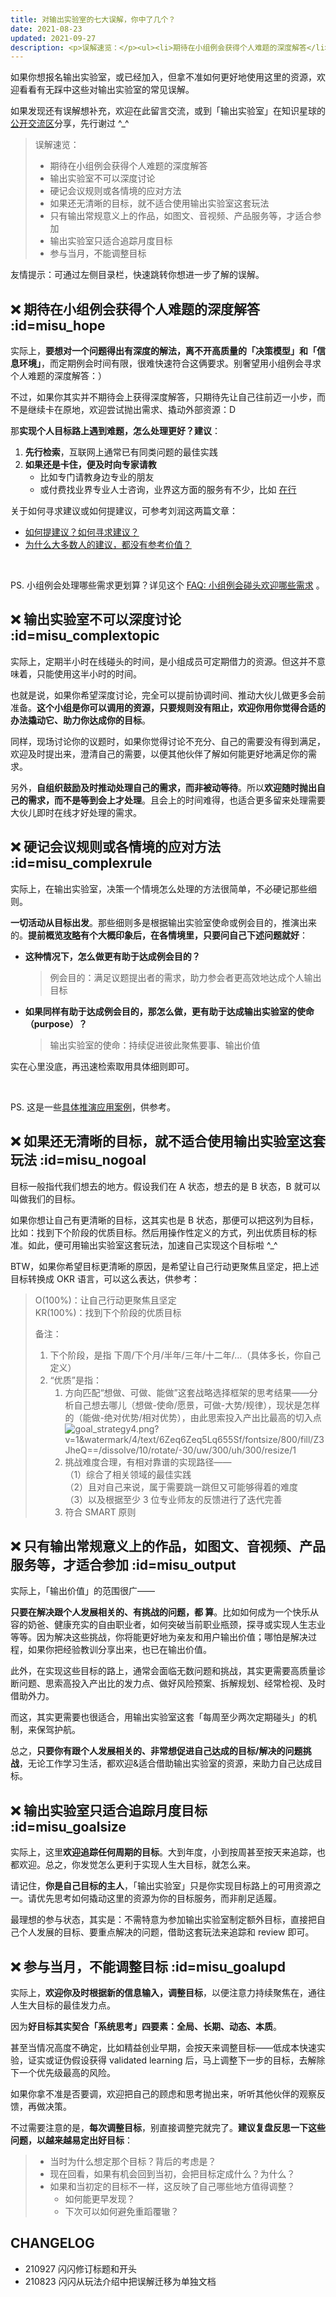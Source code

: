 ```yaml
---
title: 对输出实验室的七大误解，你中了几个？
date: 2021-08-23
updated: 2021-09-27
description: <p>误解速览：</p><ul><li>期待在小组例会获得个人难题的深度解答</li><li>输出实验室不可以深度讨论</li><li>硬记会议规则或各情境的应对方法</li><li>如果还无清晰的目标，就不适合使用输出实验室这套玩法</li><li>只有输出常规意义上的作品，如图文、音视频、产品服务等，才适合参加</li><li>输出实验室只适合追踪月度目标</li><li>参与当月，不能调整目标</li><li>……</li></ul>
---
```


如果你想报名输出实验室，或已经加入，但拿不准如何更好地使用这里的资源，欢迎看看有无踩中这些对输出实验室的常见误解。

如果发现还有误解想补充，欢迎在此留言交流，或到「输出实验室」在知识星球的[公开交流区](https://t.zsxq.com/2jaMjyr)分享，先行谢过 ^_^

> 误解速览：
> * 期待在小组例会获得个人难题的深度解答
> * 输出实验室不可以深度讨论
> * 硬记会议规则或各情境的应对方法
> * 如果还无清晰的目标，就不适合使用输出实验室这套玩法
> * 只有输出常规意义上的作品，如图文、音视频、产品服务等，才适合参加
> * 输出实验室只适合追踪月度目标
> * 参与当月，不能调整目标

友情提示：可通过左侧目录栏，快速跳转你想进一步了解的误解。


## ❌ 期待在小组例会获得个人难题的深度解答 :id=misu_hope

实际上，**要想对一个问题得出有深度的解法，离不开高质量的「决策模型」和「信息环境」**，而定期例会时间有限，很难快速符合这俩要求。别奢望用小组例会寻求个人难题的深度解答：）

不过，如果你其实并不期待会上获得深度解答，只期待先让自己往前迈一小步，而不是继续卡在原地，欢迎尝试抛出需求、撬动外部资源：D

那**实现个人目标路上遇到难题，怎么处理更好？建议**：

1. **先行检索**，互联网上通常已有同类问题的最佳实践
2. **如果还是卡住，便及时向专家请教**
    - 比如专门请教身边专业的朋友
    - 或付费找业界专业人士咨询，业界这方面的服务有不少，比如 [在行](https://www.zaih.com/)

关于如何寻求建议或如何提建议，可参考刘润这两篇文章：
- [如何提建议？如何寻求建议？](https://mp.weixin.qq.com/s/MhmXDvgckUTXX3pV9DMFNg)
- [为什么大多数人的建议，都没有参考价值？](https://mp.weixin.qq.com/s/ZgEZ9o2EKtyWcOQC0JYbsQ)

<br>

PS. 小组例会处理哪些需求更划算？详见这个 [ FAQ: 小组例会碰头欢迎哪些需求](/f_output/faq?id=welcome_need) 。



## ❌ 输出实验室不可以深度讨论 :id=misu_complextopic

实际上，定期半小时在线碰头的时间，是小组成员可定期借力的资源。但这并不意味着，只能使用这半小时的时间。

也就是说，如果你希望深度讨论，完全可以提前协调时间、推动大伙儿做更多会前准备。**这个小组是你可以调用的资源，只要规则没有阻止，欢迎你用你觉得合适的办法撬动它、助力你达成你的目标**。

同样，现场讨论你的议题时，如果你觉得讨论不充分、自己的需要没有得到满足，欢迎及时提出来，澄清自己的需要，以便其他伙伴了解如何能更好地满足你的需求。

另外，**自组织鼓励及时推动处理自己的需求，而非被动等待**。所以**欢迎随时抛出自己的需求，而不是等到会上才处理**。且会上的时间难得，也适合更多留来处理需要大伙儿即时在线才好处理的需求。

## ❌ 硬记会议规则或各情境的应对方法 :id=misu_complexrule

实际上，在输出实验室，决策一个情境怎么处理的方法很简单，不必硬记那些细则。

**一切活动从目标出发**。那些细则多是根据输出实验室使命或例会目的，推演出来的。**提前概览[攻略](https://docs.qq.com/sheet/DVVd5eXNrVUlaTmh3?tab=ksm50z&_t=1622941945798)有个大概印象后，在各情境里，只要问自己下述问题就好**：

- **这种情况下，怎么做更有助于达成例会目的？**
    > 例会目的：满足议题提出者的需求，助力参会者更高效地达成个人输出目标

- **如果同样有助于达成例会目的，那怎么做，更有助于达成输出实验室的使命（purpose）？**
    >输出实验室的使命：持续促进彼此聚焦要事、输出价值



实在心里没底，再迅速检索取用具体细则即可。

<br>

PS. 这是一些[具体推演应用案例](https://t.zsxq.com/jmUvbmm)，供参考。

## ❌ 如果还无清晰的目标，就不适合使用输出实验室这套玩法 :id=misu_nogoal

目标一般指代我们想去的地方。假设我们在 A 状态，想去的是 B 状态，B 就可以叫做我们的目标。

如果你想让自己有更清晰的目标，这其实也是 B 状态，那便可以把这列为目标，比如：找到下个阶段的优质目标。然后用操作性定义的方式，列出优质目标的标准。如此，便可用输出实验室这套玩法，加速自己实现这个目标啦 ^_^

BTW，如果你希望目标更清晰的原因，是希望让自己行动更聚焦且坚定，把上述目标转换成 OKR 语言，可以这么表达，供参考：

> O(100%)：让自己行动更聚焦且坚定<br>
> KR(100%)：找到下个阶段的优质目标
>
> 备注：
> 1. 下个阶段，是指 下周/下个月/半年/三年/十二年/…（具体多长，你自己定义）
> 2. “优质”是指：
>     1. 方向匹配“想做、可做、能做”这套战略选择框架的思考结果——分析自己想去哪儿（想做-使命/愿景，可做-大势/规律），现状是怎样的（能做-绝对优势/相对优势），由此思索投入产出比最高的切入点 <br>
>     ![goal_strategy4.png?v=1&watermark/4/text/6Zeq6Zeq5Lq655Sf/fontsize/800/fill/Z3JheQ==/dissolve/10/rotate/-30/uw/300/uh/300/resize/1](http://ishanshan.zoomquiet.top/share/hbstrategy4.png?v=1&watermark/4/text/6Zeq6Zeq5Lq655Sf/fontsize/800/fill/Z3JheQ==/dissolve/10/rotate/-30/uw/300/uh/300/resize/1 ':size=400')
>     2. 挑战难度合理，有相对靠谱的实现路径——<br> （1）综合了相关领域的最佳实践 <br>  （2）且对自己来说，属于需要跳一跳但又可能够得着的难度 <br> （3）以及根据至少 3 位专业师友的反馈进行了迭代完善
>     3. 符合 SMART 原则


## ❌ 只有输出常规意义上的作品，如图文、音视频、产品服务等，才适合参加  :id=misu_output

实际上，「输出价值」的范围很广——

**只要在解决跟个人发展相关的、有挑战的问题，都 算**。比如如何成为一个快乐从容的奶爸、健康充实的自由职业者，如何突破当前职业瓶颈，探寻或实现人生志业等等。因为解决这些挑战，你将能更好地为亲友和用户输出价值；哪怕是解决过程，如果你把经验教训分享出来，也已在输出价值。

此外，在实现这些目标的路上，通常会面临无数问题和挑战，其实更需要高质量诊断问题、思索高投入产出比的发力点、做好风险预案、拆解规划、经常检视、及时借助外力。

而这，其实更需要也很适合，用输出实验室这套「每周至少两次定期碰头」的机制，来保驾护航。

总之，**只要你有跟个人发展相关的、非常想促进自己达成的目标/解决的问题挑战**，无论工作学习生活，都欢迎&适合借助输出实验室的资源，来助力自己达成目标。

## ❌ 输出实验室只适合追踪月度目标 :id=misu_goalsize

实际上，这里**欢迎追踪任何周期的目标**。大到年度，小到按周甚至按天来追踪，也都欢迎。总之，你发觉怎么更利于实现人生大目标，就怎么来。

请记住，**你是自己目标的主人**，「输出实验室」只是你实现目标路上的可用资源之一。请优先思考如何撬动这里的资源为你的目标服务，而非削足适履。

最理想的参与状态，其实是：不需特意为参加输出实验室制定额外目标，直接把自己个人发展的目标、要重点解决的问题，借助这套玩法来追踪和 review 即可。



## ❌ 参与当月，不能调整目标 :id=misu_goalupd

实际上，**欢迎你及时根据新的信息输入，调整目标**，以便注意力持续聚焦在，通往人生大目标的最佳发力点。

因为**好目标其实契合「系统思考」四要素：全局、长期、动态、本质**。

甚至当情况高度不确定，比如精益创业早期，会按天来调整目标——低成本快速实验，证实或证伪假设获得 validated learning 后，马上调整下一步的目标，去解除下一个优先级最高的风险。

如果你拿不准是否要调，欢迎把自己的顾虑和思考抛出来，听听其他伙伴的观察反馈，再做决策。

不过需要注意的是，**每次调整目标**，别直接调整完就完了。**建议复盘反思一下这些问题，以越来越易定出好目标**：

> - 当时为什么想定那个目标？背后的考虑是？
> - 现在回看，如果有机会回到当初，会把目标定成什么？为什么？
> - 如果和当初定的目标不一样，这反映了自己哪些地方值得调整？
>   - 如何能更早发现？
>   - 下次可以如何避免重蹈覆辙？


## CHANGELOG

- 210927 闪闪修订标题和开头
- 210823 闪闪从玩法介绍中把误解迁移为单独文档

